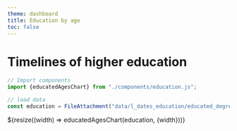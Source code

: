 ```yaml
---
theme: dashboard
title: Education by age
toc: false
---
```


# Timelines of higher education



```js
// Import components
import {educatedAgesChart} from "./components/education.js";
```

```js
// load data
const education = FileAttachment("data/l_dates_education/educated_degrees2.json").json({typed: true});
```




<div class="grid grid-cols-1">
  <div class="card">
    ${resize((width) => educatedAgesChart(education, {width}))}
  </div>
</div>




